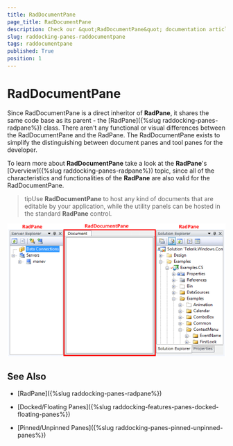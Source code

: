 ```yaml
---
title: RadDocumentPane
page_title: RadDocumentPane
description: Check our &quot;RadDocumentPane&quot; documentation article for the RadDocking {{ site.framework_name }} control.
slug: raddocking-panes-raddocumentpane
tags: raddocumentpane
published: True
position: 1
---
```


# RadDocumentPane

Since RadDocumentPane is a direct inheritor of __RadPane__, it shares the same code base as its parent - the [RadPane]({%slug raddocking-panes-radpane%}) class. There aren't any functional or visual differences between the RadDocumentPane and the RadPane. The RadDocumentPane exists to simplify the distinguishing between document panes and tool panes for the developer.

To learn more about __RadDocumentPane__ take a look at the __RadPane__'s [Overview]({%slug raddocking-panes-radpane%}) topic, since all of the characteristics and functionalities of the __RadPane__ are also valid for the RadDocumentPane.

>tipUse __RadDocumentPane__ to host any kind of documents that are editable by your application, while the utility panels can be hosted in the standard __RadPane__ control.

![WPF RadDocking RadDocumentPane](images/RadDocking_Features_Panes_RadDocumentPane_010.png)

## See Also

 * [RadPane]({%slug raddocking-panes-radpane%})

 * [Docked/Floating Panes]({%slug raddocking-features-panes-docked-floating-panes%})

 * [Pinned/Unpinned Panes]({%slug raddocking-panes-pinned-unpinned-panes%})
